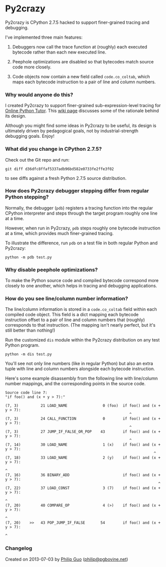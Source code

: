 Py2crazy
========

Py2crazy is CPython 2.7.5 hacked to support finer-grained tracing and
debugging.

I've implemented three main features:

1. Debuggers now call the trace function at (roughly) each executed
bytecode rather than each new executed line.

2. Peephole optimizations are disabled so that bytecodes match source
code more closely.

3. Code objects now contain a new field called `code.co_coltab`, which
maps each bytecode instruction to a pair of line and column numbers.


### Why would anyone do this?

I created Py2crazy to support finer-grained sub-expression-level tracing
for [Online Python Tutor](http://pythontutor.com). This [wiki
page](https://github.com/pgbovine/OnlinePythonTutor/blob/master/v3/docs/project-ideas.md#hack-cpython-to-enable-sub-expression-level-tracing)
discusses some of the rationale behind its design.

Although you might find some ideas in Py2crazy to be useful, its design
is ultimately driven by pedagogical goals, not by industrial-strength
debugging goals. Enjoy!


### What did you change in CPython 2.7.5?

Check out the Git repo and run:

    git diff d36dfc8ffaf5337adb96bd582e0733fe2ffe3f02

to see diffs against a fresh Python 2.7.5 source distribution.


### How does Py2crazy debugger stepping differ from regular Python stepping?

Normally, the debugger (`pdb`) registers a tracing function into the
regular CPython interpreter and steps through the target program roughly
one line at a time.

However, when run in Py2crazy, `pdb` steps roughly one bytecode
instruction at a time, which provides much finer-grained tracing.

To illustrate the difference, run `pdb` on a test file in both regular
Python and Py2crazy:

    python -m pdb test.py


### Why disable peephole optimizations?

To make the Python source code and compiled bytecode correspond more
closely to one another, which helps in tracing and debugging
applications.


### How do you see line/column number information?

The line/column information is stored in a `code.co_coltab` field within
each compiled code object. This field is a dict mapping each bytecode
instruction offset to a pair of line and column numbers that (roughly)
corresponds to that instruction. (The mapping isn't nearly perfect, but
it's still better than nothing!)

Run the customized `dis` module within the Py2crazy distribution on any
test Python program.

    python -m dis test.py

You'll see not only line numbers (like in regular Python) but also an
extra tuple with line and column numbers alongside each bytecode
instruction.

Here's some example disassembly from the following line with line/column
number mappings, and the corresponding points in the source code.

    Source code line 7:
    "if foo() and (x + y > 7):"

    (7, 3)          21 LOAD_NAME                0 (foo)  if foo() and (x + y > 7):
                                                            ^
    (7, 3)          24 CALL_FUNCTION            0        if foo() and (x + y > 7):
                                                            ^
    (7, 3)          27 JUMP_IF_FALSE_OR_POP    43        if foo() and (x + y > 7):
                                                            ^
    (7, 14)         30 LOAD_NAME                1 (x)    if foo() and (x + y > 7):
                                                                       ^
    (7, 18)         33 LOAD_NAME                2 (y)    if foo() and (x + y > 7):
                                                                           ^
    (7, 16)         36 BINARY_ADD                        if foo() and (x + y > 7):
                                                                         ^
    (7, 22)         37 LOAD_CONST               3 (7)    if foo() and (x + y > 7):
                                                                               ^
    (7, 20)         40 COMPARE_OP               4 (>)    if foo() and (x + y > 7):
                                                                             ^
    (7, 20)    >>   43 POP_JUMP_IF_FALSE       54        if foo() and (x + y > 7):
                                                                             ^


### Changelog

Created on 2013-07-03 by [Philip Guo](http://www.pgbovine.net/)
(philip@pgbovine.net)

